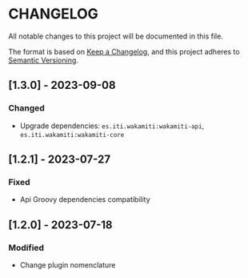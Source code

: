 # CHANGELOG

All notable changes to this project will be documented in this file.

The format is based on [Keep a Changelog][1],
and this project adheres to [Semantic Versioning][2].

## [1.3.0] - 2023-09-08

### Changed
- Upgrade dependencies: `es.iti.wakamiti:wakamiti-api`, `es.iti.wakamiti:wakamiti-core`

## [1.2.1] - 2023-07-27

### Fixed

- Api Groovy dependencies compatibility

## [1.2.0] - 2023-07-18

### Modified

- Change plugin nomenclature




[1]: <https://keepachangelog.com/en/1.0.0/>
[2]: <https://semver.org>